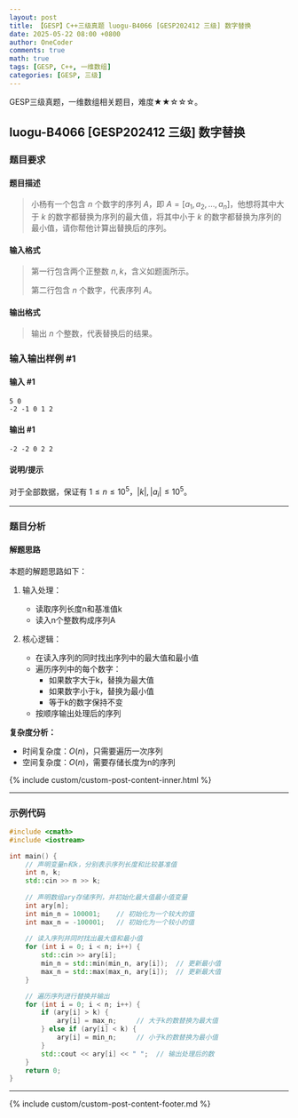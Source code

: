 ```yaml
---
layout: post
title: 【GESP】C++三级真题 luogu-B4066 [GESP202412 三级] 数字替换
date: 2025-05-22 08:00 +0800
author: OneCoder
comments: true
math: true
tags: [GESP, C++, 一维数组]
categories: [GESP, 三级]
---
```

GESP三级真题，一维数组相关题目，难度★★☆☆☆。

<!--more-->

## luogu-B4066 [GESP202412 三级] 数字替换

### 题目要求

#### 题目描述

>小杨有一个包含 $n$ 个数字的序列 $A$，即 $A=[a_1,a_2,\ldots,a_n]$，他想将其中大于 $k$ 的数字都替换为序列的最大值，将其中小于 $k$ 的数字都替换为序列的最小值，请你帮他计算出替换后的序列。

#### 输入格式

>第一行包含两个正整数 $n,k$，含义如题面所示。
>
>第二行包含 $n$ 个数字，代表序列 $A$。

#### 输出格式

>输出 $n$ 个整数，代表替换后的结果。

### 输入输出样例 #1

#### 输入 #1

```console
5 0
-2 -1 0 1 2
```

#### 输出 #1

```console
-2 -2 0 2 2
```

#### 说明/提示

对于全部数据，保证有 $1\le n\le 10^5$，$|k|,|a_i|\le 10^5$。

---

### 题目分析

#### 解题思路

本题的解题思路如下：

1. 输入处理：
   - 读取序列长度n和基准值k
   - 读入n个整数构成序列A

2. 核心逻辑：
   - 在读入序列的同时找出序列中的最大值和最小值
   - 遍历序列中的每个数字：
     - 如果数字大于k，替换为最大值
     - 如果数字小于k，替换为最小值
     - 等于k的数字保持不变
   - 按顺序输出处理后的序列

**复杂度分析：**

- 时间复杂度：$O(n)$，只需要遍历一次序列
- 空间复杂度：$O(n)$，需要存储长度为n的序列

{% include custom/custom-post-content-inner.html %}

---

### 示例代码

```cpp
#include <cmath>
#include <iostream>

int main() {
    // 声明变量n和k，分别表示序列长度和比较基准值
    int n, k;
    std::cin >> n >> k;
    
    // 声明数组ary存储序列，并初始化最大值最小值变量
    int ary[n];
    int min_n = 100001;    // 初始化为一个较大的值
    int max_n = -100001;   // 初始化为一个较小的值
    
    // 读入序列并同时找出最大值和最小值
    for (int i = 0; i < n; i++) {
        std::cin >> ary[i];
        min_n = std::min(min_n, ary[i]);  // 更新最小值
        max_n = std::max(max_n, ary[i]);  // 更新最大值
    }

    // 遍历序列进行替换并输出
    for (int i = 0; i < n; i++) {
        if (ary[i] > k) {
            ary[i] = max_n;     // 大于k的数替换为最大值
        } else if (ary[i] < k) {
            ary[i] = min_n;     // 小于k的数替换为最小值
        }
        std::cout << ary[i] << " ";  // 输出处理后的数
    }
    return 0;
}
```

---

{% include custom/custom-post-content-footer.md %}
